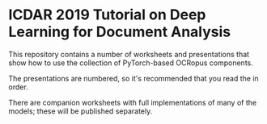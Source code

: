 ICDAR 2019 Tutorial on Deep Learning for Document Analysis
============================================

This repository contains a number of worksheets and presentations that show
how to use the collection of PyTorch-based OCRopus components.

The presentations are numbered, so it's recommended that you read the in
order.

There are companion worksheets with full implementations of many of the models;
these will be published separately.
